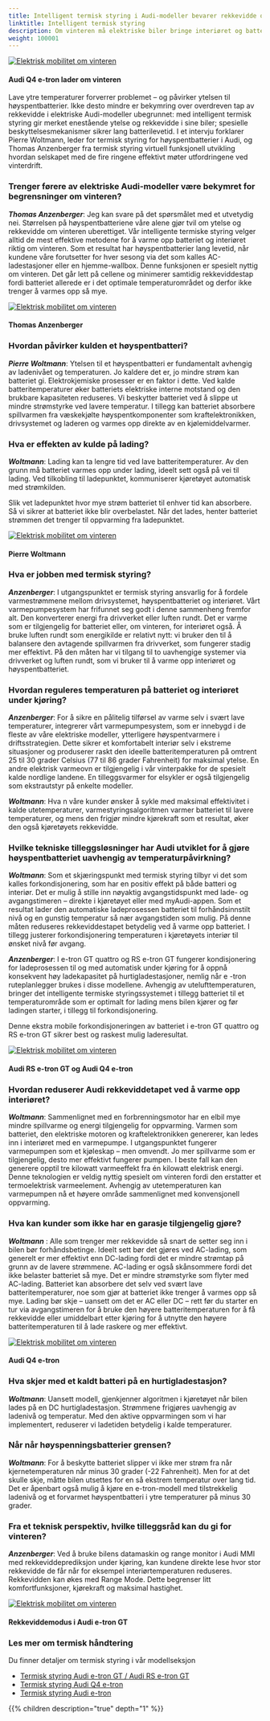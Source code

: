 ```yaml
---
title: Intelligent termisk styring i Audi-modeller bevarer rekkevidde og ytelse
linktitle: Intelligent termisk styring
description: Om vinteren må elektriske biler bringe interiøret og batterisystemet til riktig temperatur. Dette krever mye energi. 
weight: 100001
---
```

<!-- markdownlint-disable MD033 -->
<figur>
    <a href="thermalmanagementwinter_1.jpg">
        <img src="thermalmanagementwinter_1s.jpg" alt="Elektrisk mobilitet om vinteren" title="Elektrisk mobilitet om vinteren">
    </a>
    <figcaption><h4>Audi Q4 e-tron lader om vinteren</h4></figcaption>
</figur>

Lave ytre temperaturer forverrer problemet – og påvirker ytelsen til høyspentbatterier. Ikke desto mindre er bekymring over overdreven tap av rekkevidde i elektriske Audi-modeller ubegrunnet: med intelligent termisk styring gir merket enestående ytelse og rekkevidde i sine biler; spesielle beskyttelsesmekanismer sikrer lang batterilevetid. I et intervju forklarer Pierre Woltmann, leder for termisk styring for høyspentbatterier i Audi, og Thomas Anzenberger fra termisk styring virtuell funksjonell utvikling hvordan selskapet med de fire ringene effektivt møter utfordringene ved vinterdrift.

### Trenger førere av elektriske Audi-modeller være bekymret for begrensninger om vinteren?

***Thomas Anzenberger***: Jeg kan svare på det spørsmålet med et utvetydig nei. Størrelsen på høyspentbatteriene våre alene gjør tvil om ytelse og rekkevidde om vinteren uberettiget. Vår intelligente termiske styring velger alltid de mest effektive metodene for å varme opp batteriet og interiøret riktig om vinteren. Som et resultat har høyspentbatterier lang levetid, når kundene våre forutsetter for hver sesong via det som kalles AC-ladestasjoner eller en hjemme-wallbox. Denne funksjonen er spesielt nyttig om vinteren. Det går lett på cellene og minimerer samtidig rekkeviddestap fordi batteriet allerede er i det optimale temperaturområdet og derfor ikke trenger å varmes opp så mye.

<figur>
    <a href="thermalmanagementwinter_2.jpg">
        <img src="thermalmanagementwinter_2s.jpg" alt="Elektrisk mobilitet om vinteren" title="Elektrisk mobilitet om vinteren">
    </a>
    <figcaption><h4>Thomas Anzenberger</h4></figcaption>
</figur>

### Hvordan påvirker kulden et høyspentbatteri?

***Pierre Woltmann***: Ytelsen til et høyspentbatteri er fundamentalt avhengig av ladenivået og temperaturen. Jo kaldere det er, jo mindre strøm kan batteriet gi. Elektrokjemiske prosesser er en faktor i dette. Ved kalde batteritemperaturer øker batteriets elektriske interne motstand og den brukbare kapasiteten reduseres. Vi beskytter batteriet ved å slippe ut mindre strømstyrke ved lavere temperatur. I tillegg kan batteriet absorbere spillvarmen fra væskekjølte høyspentkomponenter som kraftelektronikken, drivsystemet og laderen og varmes opp direkte av en kjølemiddelvarmer.

### Hva er effekten av kulde på lading?

***Woltmann***: Lading kan ta lengre tid ved lave batteritemperaturer. Av den grunn må batteriet varmes opp under lading, ideelt sett også på vei til lading. Ved tilkobling til ladepunktet, kommuniserer kjøretøyet automatisk med strømkilden.

Slik vet ladepunktet hvor mye strøm batteriet til enhver tid kan absorbere. Så vi sikrer at batteriet ikke blir overbelastet. Når det lades, henter batteriet strømmen det trenger til oppvarming fra ladepunktet.

<figur>
    <a href="thermalmanagementwinter_3.jpg">
        <img src="thermalmanagementwinter_3s.jpg" alt="Elektrisk mobilitet om vinteren" title="Elektrisk mobilitet om vinteren">
    </a>
    <figcaption><h4>Pierre Woltmann</h4></figcaption>
</figur>

### Hva er jobben med termisk styring?

***Anzenberger***: I utgangspunktet er termisk styring ansvarlig for å fordele varmestrømmene mellom drivsystemet, høyspentbatteriet og interiøret. Vårt varmepumpesystem har frifunnet seg godt i denne sammenheng fremfor alt. Den konverterer energi fra drivverket eller luften rundt. Det er varme som er tilgjengelig for batteriet eller, om vinteren, for interiøret også. Å bruke luften rundt som energikilde er relativt nytt: vi bruker den til å balansere den avtagende spillvarmen fra drivverket, som fungerer stadig mer effektivt. På den måten har vi tilgang til to uavhengige systemer via drivverket og luften rundt, som vi bruker til å varme opp interiøret og høyspentbatteriet.

### Hvordan reguleres temperaturen på batteriet og interiøret under kjøring?

***Anzenberger***: For å sikre en pålitelig tilførsel av varme selv i svært lave temperaturer, integrerer vårt varmepumpesystem, som er innebygd i de fleste av våre elektriske modeller, ytterligere høyspentvarmere i driftsstrategien. Dette sikrer et komfortabelt interiør selv i ekstreme situasjoner og produserer raskt den ideelle batteritemperaturen på omtrent 25 til 30 grader Celsius (77 til 86 grader Fahrenheit) for maksimal ytelse. En andre elektrisk varmeovn er tilgjengelig i vår vinterpakke for de spesielt kalde nordlige landene. En tilleggsvarmer for elsykler er også tilgjengelig som ekstrautstyr på enkelte modeller.

***Woltmann***: Hva n våre kunder ønsker å sykle med maksimal effektivitet i kalde utetemperaturer, varmestyringsalgoritmen varmer batteriet til lavere temperaturer, og mens den frigjør mindre kjørekraft som et resultat, øker den også kjøretøyets rekkevidde.

### Hvilke tekniske tilleggsløsninger har Audi utviklet for å gjøre høyspentbatteriet uavhengig av temperaturpåvirkning?

***Woltmann***: Som et skjæringspunkt med termisk styring tilbyr vi det som kalles forkondisjonering, som har en positiv effekt på både batteri og interiør. Det er mulig å stille inn nøyaktig avgangstidspunkt med lade- og avgangstimeren – direkte i kjøretøyet eller med myAudi-appen. Som et resultat lader den automatiske ladeprosessen batteriet til forhåndsinnstilt nivå og en gunstig temperatur så nær avgangstiden som mulig. På denne måten reduseres rekkeviddestapet betydelig ved å varme opp batteriet. I tillegg justerer forkondisjonering temperaturen i kjøretøyets interiør til ønsket nivå før avgang.

***Anzenberger***: I e-tron GT quattro og RS e-tron GT fungerer kondisjonering for ladeprosessen til og med automatisk under kjøring for å oppnå konsekvent høy ladekapasitet på hurtigladestasjoner, nemlig når e -tron ruteplanlegger brukes i disse modellene. Avhengig av utelufttemperaturen, bringer det intelligente termiske styringssystemet i tillegg batteriet til et temperaturområde som er optimalt for lading mens bilen kjører og før ladingen starter, i tillegg til forkondisjonering.

Denne ekstra mobile forkondisjoneringen av batteriet i e-tron GT quattro og RS e-tron GT sikrer best og raskest mulig laderesultat.

<figur>
    <a href="thermalmanagementwinter_4.jpg">
        <img src="thermalmanagementwinter_4s.jpg" alt="Elektrisk mobilitet om vinteren" title="Elektrisk mobilitet om vinteren">
    </a>
    <figcaption><h4>Audi RS e-tron GT og Audi Q4 e-tron</h4></figcaption>
</figur>

### Hvordan reduserer Audi rekkeviddetapet ved å varme opp interiøret?

***Woltmann***: Sammenlignet med en forbrenningsmotor har en elbil mye mindre spillvarme og energi tilgjengelig for oppvarming. Varmen som batteriet, den elektriske motoren og kraftelektronikken genererer, kan ledes inn i interiøret med en varmepumpe. I utgangspunktet fungerer varmepumpen som et kjøleskap – men omvendt. Jo mer spillvarme som er tilgjengelig, desto mer effektivt fungerer pumpen. I beste fall kan den generere opptil tre kilowatt varmeeffekt fra én kilowatt elektrisk energi. Denne teknologien er veldig nyttig spesielt om vinteren fordi den erstatter et termoelektrisk varmeelement. Avhengig av utetemperaturen kan varmepumpen nå et høyere område sammenlignet med konvensjonell oppvarming.

### Hva kan kunder som ikke har en garasje tilgjengelig gjøre?

***Woltmann*** : Alle som trenger mer rekkevidde så snart de setter seg inn i bilen bør forhåndsbetinge. Ideelt sett bør det gjøres ved AC-lading, som generelt er mer effektivt enn DC-lading fordi det er mindre strømtap på grunn av de lavere strømmene. AC-lading er også skånsommere fordi det ikke belaster batteriet så mye. Det er mindre strømstyrke som flyter med AC-lading. Batteriet kan absorbere det selv ved svært lave batteritemperaturer, noe som gjør at batteriet ikke trenger å varmes opp så mye. Lading bør skje – uansett om det er AC eller DC – rett før du starter en tur via avgangstimeren for å bruke den høyere batteritemperaturen for å få rekkevidde eller umiddelbart etter kjøring for å utnytte den høyere batteritemperaturen til å lade raskere og mer effektivt.

<figur>
    <a href="thermalmanagementwinter_5.jpg">
        <img src="thermalmanagementwinter_5s.jpg" alt="Elektrisk mobilitet om vinteren" title="Elektrisk mobilitet om vinteren">
    </a>
    <figcaption><h4>Audi Q4 e-tron</h4></figcaption>
</figur>

### Hva skjer med et kaldt batteri på en hurtigladestasjon?

***Woltmann***: Uansett modell, gjenkjenner algoritmen i kjøretøyet når bilen lades på en DC hurtigladestasjon. Strømmene frigjøres uavhengig av ladenivå og temperatur. Med den aktive oppvarmingen som vi har implementert, reduserer vi ladetiden betydelig i kalde temperaturer.

### Når når høyspenningsbatterier grensen?

***Woltmann***: For å beskytte batteriet slipper vi ikke mer strøm fra når kjernetemperaturen når minus 30 grader (-22 Fahrenheit). Men for at det skulle skje, måtte bilen utsettes for en så ekstrem temperatur over lang tid. Det er åpenbart også mulig å kjøre en e-tron-modell med tilstrekkelig ladenivå og et forvarmet høyspentbatteri i ytre temperaturer på minus 30 grader.

### Fra et teknisk perspektiv, hvilke tilleggsråd kan du gi for vinteren?

***Anzenberger***: Ved å bruke bilens datamaskin og range monitor i Audi MMI med rekkeviddeprediksjon under kjøring, kan kundene direkte lese hvor stor rekkevidde de får når for eksempel interiørtemperaturen reduseres. Rekkevidden kan økes med Range Mode. Dette begrenser litt komfortfunksjoner, kjørekraft og maksimal hastighet.

<figur>
     <a href="thermalmanagementwinter_8.jpg">
         <img src="thermalmanagementwinter_8s.jpg" alt="Elektrisk mobilitet om vinteren" title="Elektrisk mobilitet om vinteren">
     </a>
     <figcaption><h4>Rekkeviddemodus i Audi e-tron GT</h4></figcaption>
</figur>


### Les mer om termisk håndtering

Du finner detaljer om termisk styring i vår modellseksjon

- [Termisk styring Audi e-tron GT / Audi RS e-tron GT](../../models/e-tron-gt/drivetrain/battery/#thermal-managment)
- [Termisk styring Audi Q4 e-tron](../../models/q4-e-tron/drivetrain/battery/#thermal-management)
- [Termisk styring Audi e-tron](../../models/e-tron/drivetrain/battery/#thermal-management)

{{% children description="true" depth="1" %}}
